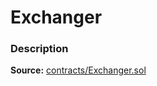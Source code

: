 # Exchanger

### Description <a href="description" id="description"></a>

**Source:** [contracts/Exchanger.sol](https://github.com/perifinance/peri-finance/blob/master/contracts/Exchanger.sol)
